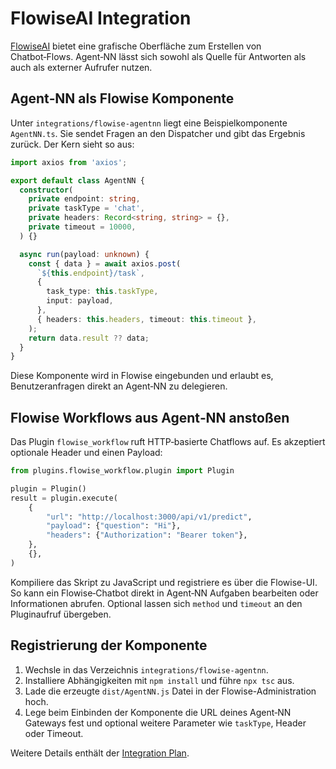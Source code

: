 # FlowiseAI Integration

[FlowiseAI](https://flowiseai.com/) bietet eine grafische Oberfläche zum Erstellen von Chatbot‑Flows. Agent‑NN lässt sich sowohl als Quelle für Antworten als auch als externer Aufrufer nutzen.

## Agent‑NN als Flowise Komponente

Unter `integrations/flowise-agentnn` liegt eine Beispielkomponente `AgentNN.ts`. Sie sendet Fragen an den Dispatcher und gibt das Ergebnis zurück. Der Kern sieht so aus:

```ts
import axios from 'axios';

export default class AgentNN {
  constructor(
    private endpoint: string,
    private taskType = 'chat',
    private headers: Record<string, string> = {},
    private timeout = 10000,
  ) {}

  async run(payload: unknown) {
    const { data } = await axios.post(
      `${this.endpoint}/task`,
      {
        task_type: this.taskType,
        input: payload,
      },
      { headers: this.headers, timeout: this.timeout },
    );
    return data.result ?? data;
  }
}
```

Diese Komponente wird in Flowise eingebunden und erlaubt es, Benutzeranfragen direkt an Agent‑NN zu delegieren.

## Flowise Workflows aus Agent‑NN anstoßen

Das Plugin `flowise_workflow` ruft HTTP‑basierte Chatflows auf. Es akzeptiert optionale Header und einen Payload:

```python
from plugins.flowise_workflow.plugin import Plugin

plugin = Plugin()
result = plugin.execute(
    {
        "url": "http://localhost:3000/api/v1/predict",
        "payload": {"question": "Hi"},
        "headers": {"Authorization": "Bearer token"},
    },
    {},
)
```

Kompiliere das Skript zu JavaScript und registriere es über die Flowise-UI. So kann ein Flowise‑Chatbot direkt in Agent‑NN Aufgaben bearbeiten oder Informationen abrufen. Optional lassen sich `method` und `timeout` an den Pluginaufruf übergeben.

## Registrierung der Komponente

1. Wechsle in das Verzeichnis `integrations/flowise-agentnn`.
2. Installiere Abhängigkeiten mit `npm install` und führe `npx tsc` aus.
3. Lade die erzeugte `dist/AgentNN.js` Datei in der Flowise-Administration hoch.
4. Lege beim Einbinden der Komponente die URL deines Agent‑NN Gateways fest und
   optional weitere Parameter wie `taskType`, Header oder Timeout.

Weitere Details enthält der [Integration Plan](full_integration_plan.md).
